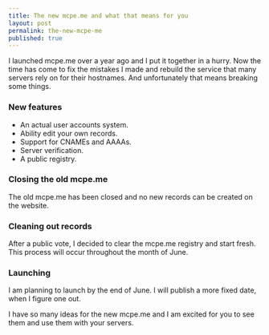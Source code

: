 ```yaml
---
title: The new mcpe.me and what that means for you
layout: post
permalink: the-new-mcpe-me
published: true
---
```

I launched mcpe.me over a year ago and I put it together in a hurry. Now the time has come to fix the mistakes I made and rebuild the service that many servers rely on for their hostnames. And unfortunately that means breaking some things. 

### New features
* An actual user accounts system.
* Ability edit your own records.
* Support for CNAMEs and AAAAs.
* Server verification.
* A public registry.

### Closing the old mcpe.me
The old mcpe.me has been closed and no new records can be created on the website.

### Cleaning out records
After a public vote, I decided to clear the mcpe.me registry and start fresh. This process will occur throughout the month of June.

### Launching
I am planning to launch by the end of June. I will publish a more fixed date, when I figure one out.

I have so many ideas for the new mcpe.me and I am excited for you to see them and use them with your servers.